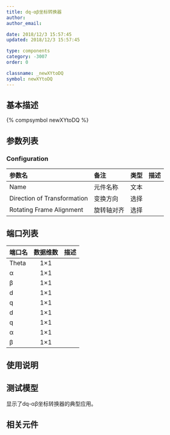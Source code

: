 ```yaml
---
title: dq-αβ坐标转换器
author: 
author_email:

date: 2018/12/3 15:57:45
updated: 2018/12/3 15:57:45

type: components
category: -3007
order: 0

classname: _newXYtoDQ
symbol: newXYtoDQ
---
```

## 基本描述
{% compsymbol newXYtoDQ %}

## 参数列表
### Configuration
| 参数名 | 备注 | 类型 | 描述 |
| :--- | :--- | :--: | :--- |
| Name | 元件名称 | 文本 |  |
| Direction of Transformation | 变换方向 | 选择 |  |
| Rotating Frame Alignment | 旋转轴对齐 | 选择 |  |


## 端口列表

| 端口名 | 数据维数 | 描述 |
| :--- | :--:  | :--- |
| Theta | 1×1 | |                   
| α | 1×1 | |                   
| β | 1×1 | |                   
| d | 1×1 | |                   
| q | 1×1 | |                   
| d | 1×1 | |                   
| q | 1×1 | |                   
| α | 1×1 | |                   
| β | 1×1 | |                   

## 使用说明


## 测试模型
[<test name>](<test link>)显示了dq-αβ坐标转换器的典型应用。

## 相关元件



